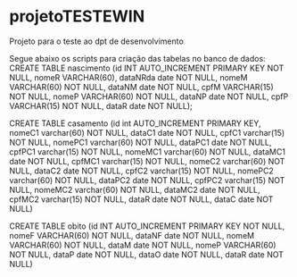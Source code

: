 # projetoTESTEWIN
Projeto para o teste ao dpt de desenvolvimento



Segue abaixo os scripts para criação das tabelas no banco de dados:
CREATE TABLE nascimento (id INT AUTO_INCREMENT PRIMARY KEY NOT NULL,
                         nomeR VARCHAR(60),
                         dataNRda date NOT NULL,
                         nomeM VARCHAR(60) NOT NULL,
                         dataNM date NOT NULL,
                         cpfM VARCHAR(15) NOT NULL,
                         nomeP VARCHAR(60) NOT NULL,
                         dataNP date NOT NULL,
                         cpfP VARCHAR(15) NOT NULL,
                         dataR date NOT NULL);
                         
                         
CREATE TABLE casamento (id int AUTO_INCREMENT PRIMARY KEY,
  nomeC1 varchar(60) NOT NULL,
  dataC1 date NOT NULL,
  cpfC1 varchar(15) NOT NULL,
  nomePC1 varchar(60) NOT NULL,
  dataPC1 date NOT NULL,
  cpfPC1 varchar(15) NOT NULL,
  nomeMC1 varchar(60) NOT NULL,
  dataMC1 date NOT NULL,
  cpfMC1 varchar(15) NOT NULL,
  nomeC2 varchar(60) NOT NULL,
  dataC2 date NOT NULL,
  cpfC2 varchar(15) NOT NULL,
  nomePC2 varchar(60) NOT NULL,
  dataPC2 date NOT NULL,
  cpfPC2 varchar(15) NOT NULL,
  nomeMC2 varchar(60) NOT NULL,
  dataMC2 date NOT NULL,
  cpfMC2 varchar(15) NOT NULL,
  dataR date NOT NULL,
  dataC date NOT NULL)



CREATE TABLE obito (id INT AUTO_INCREMENT PRIMARY KEY NOT NULL,
  nomeF VARCHAR(60) NOT NULL,
  dataNF date NOT NULL,
  nomeM VARCHAR(60) NOT NULL,
  dataM date NOT NULL,
  nomeP VARCHAR(60) NOT NULL,
  dataP date NOT NULL,
  dataO date NOT NULL,
  dataR date NOT NULL)
